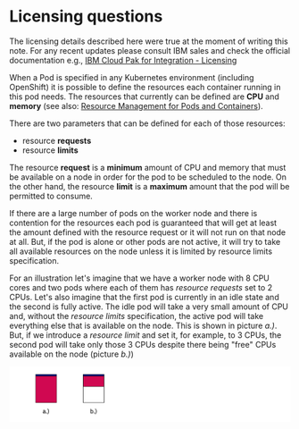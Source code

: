 
# Licensing questions


The licensing details described here were true at the moment of writing this note. For any recent updates please consult IBM sales and check the official documentation e.g., [IBM Cloud Pak for Integration - Licensing](https://www.ibm.com/docs/en/cloud-paks/cp-integration/2022.4?topic=planning-licensing)

When a Pod is specified in any Kubernetes environment (including OpenShift) it is possible to define the resources each container running in this pod needs. The resources that currently can be defined are **CPU** and **memory** (see also: [Resource Management for Pods and Containers](https://kubernetes.io/docs/concepts/configuration/manage-resources-containers/)).

There are two parameters that can be defined for each of those resources:
- resource **requests**
- resource **limits**

The resource **request** is a **minimum** amount of CPU and memory that must be available on a node in order for the pod to be scheduled to the node. On the other hand, the resource **limit** is a **maximum** amount that the pod will be permitted to consume. 

If there are a large number of pods on the worker node and there is contention for the resources each pod is guaranteed that will get at least the amount defined with the resource request or it will not run on that node at all. But, if the pod is alone or other pods are not active, it will try to take all available resources on the node unless it is limited by resource limits specification. 

For an illustration let's imagine that we have a worker node with 8 CPU cores and two pods where each of them has *resource requests* set to 2 CPUs. Let's also imagine that the first pod is currently in an idle state and the second is fully active. The idle pod will take a very small amount of CPU and, without the *resource limits* specification, the active pod will take everything else that is available on the node. This is shown in picture *a.)*. But, if we introduce a *resource limit* and set it, for example, to 3 CPUs, the second pod will take only those 3 CPUs despite there being "free" CPUs available on the node (picture *b.)*)

<img width="650" src="images/Snip20221230_31.png">